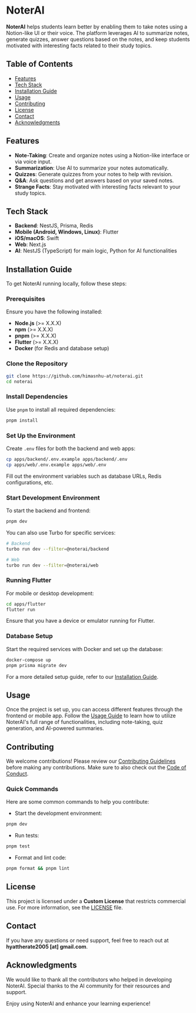 # NoterAI

**NoterAI** helps students learn better by enabling them to take notes using a Notion-like UI or their voice. The platform leverages AI to summarize notes, generate quizzes, answer questions based on the notes, and keep students motivated with interesting facts related to their study topics.

## Table of Contents
- [Features](#features)
- [Tech Stack](#tech-stack)
- [Installation Guide](#installation-guide)
- [Usage](#usage)
- [Contributing](#contributing)
- [License](#license)
- [Contact](#contact)
- [Acknowledgments](#acknowledgments)

## Features
- **Note-Taking**: Create and organize notes using a Notion-like interface or via voice input.
- **Summarization**: Use AI to summarize your notes automatically.
- **Quizzes**: Generate quizzes from your notes to help with revision.
- **Q&A**: Ask questions and get answers based on your saved notes.
- **Strange Facts**: Stay motivated with interesting facts relevant to your study topics.

## Tech Stack
- **Backend**: NestJS, Prisma, Redis
- **Mobile (Android, Windows, Linux)**: Flutter
- **iOS/macOS**: Swift
- **Web**: Next.js
- **AI**: NestJS (TypeScript) for main logic, Python for AI functionalities

## Installation Guide
To get NoterAI running locally, follow these steps:

### Prerequisites
Ensure you have the following installed:
- **Node.js** (>= X.X.X)
- **npm** (>= X.X.X)
- **pnpm** (>= X.X.X)
- **Flutter** (>= X.X.X)
- **Docker** (for Redis and database setup)

### Clone the Repository
```bash
git clone https://github.com/himasnhu-at/noterai.git
cd noterai
```

### Install Dependencies
Use `pnpm` to install all required dependencies:
```bash
pnpm install
```

### Set Up the Environment
Create `.env` files for both the backend and web apps:
```bash
cp apps/backend/.env.example apps/backend/.env
cp apps/web/.env.example apps/web/.env
```
Fill out the environment variables such as database URLs, Redis configurations, etc.

### Start Development Environment
To start the backend and frontend:
```bash
pnpm dev
```
You can also use Turbo for specific services:
```bash
# Backend
turbo run dev --filter=@noterai/backend

# Web
turbo run dev --filter=@noterai/web
```

### Running Flutter
For mobile or desktop development:
```bash
cd apps/flutter
flutter run
```

Ensure that you have a device or emulator running for Flutter.

### Database Setup
Start the required services with Docker and set up the database:
```bash
docker-compose up
pnpm prisma migrate dev
```

For a more detailed setup guide, refer to our [Installation Guide](./INSTALLATION_GUIDE.md).

## Usage
Once the project is set up, you can access different features through the frontend or mobile app. Follow the [Usage Guide](./docs/usage.md) to learn how to utilize NoterAI's full range of functionalities, including note-taking, quiz generation, and AI-powered summaries.

## Contributing
We welcome contributions! Please review our [Contributing Guidelines](./CONTRIBUTING.md) before making any contributions. Make sure to also check out the [Code of Conduct](./CODE_OF_CONDUCT.md).

### Quick Commands
Here are some common commands to help you contribute:

- Start the development environment:

```bash
pnpm dev
```

- Run tests:

```bash
pnpm test
```

- Format and lint code:

```bash
pnpm format && pnpm lint
```

## License
This project is licensed under a **Custom License** that restricts commercial use. For more information, see the [LICENSE](./LICENSE) file.

## Contact
If you have any questions or need support, feel free to reach out at **hyattherate2005 [at] gmail.com**.

## Acknowledgments
We would like to thank all the contributors who helped in developing NoterAI. Special thanks to the AI community for their resources and support.

Enjoy using NoterAI and enhance your learning experience!
